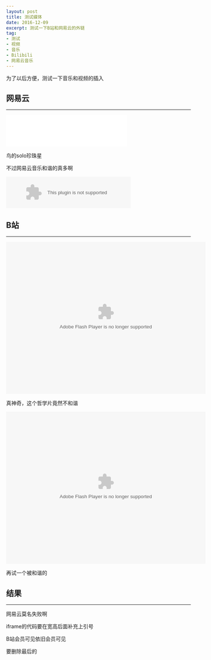 ```yaml
---
layout: post
title: 测试媒体
date: 2016-12-09
excerpt: 测试一下B站和网易云的外链
tag: 
- 测试
- 视频
- 音乐
- Bilibili
- 网易云音乐
---
```


为了以后方便，测试一下音乐和视频的插入



## 网易云

---

<iframe frameborder="no" border="0" marginwidth="0" marginheight="0" width="330" height="86" src="//music.163.com/outchain/player?type=2&id=665343&auto=1&height=66"></iframe>

鸟的solo珍珠星

不过网易云音乐和谐的真多啊

<embed src="//music.163.com/style/swf/widget.swf?sid=665343&type=2&auto=0&width=320&height=66" width="340" height="86"  allowNetworking="all"></embed>



## B站

---

<embed height="415" width="544" quality="high" allowfullscreen="true" type="application/x-shockwave-flash" src="http://static.hdslb.com/miniloader.swf" flashvars="aid=7350187&page=1" pluginspage="http://www.adobe.com/shockwave/download/download.cgi?P1_Prod_Version=ShockwaveFlash"></embed>

真神奇，这个哲学片竟然不和谐



<embed height="415" width="544" quality="high" allowfullscreen="true" type="application/x-shockwave-flash" src="http://static.hdslb.com/miniloader.swf" flashvars="aid=212109&page=1" pluginspage="http://www.adobe.com/shockwave/download/download.cgi?P1_Prod_Version=ShockwaveFlash"></embed>

再试一个被和谐的



## 结果

---

网易云莫名失败啊

iframe的代码要在宽高后面补充上引号

B站会员可见依旧会员可见

要删除最后的</embed>